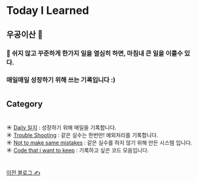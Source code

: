 # Today I Learned 

##  우공이산 🌝
### :seedling: 쉬지 않고 꾸준하게 한가지 일을 열심히 하면, 마침내 큰 일을 이룰수 있다.  
   ###    매일매일 성장하기 위해 쓰는 기록입니다 :)  
#
## Category  
#
 :sunny:  [Daily 일지](https://github.com/SunHeeHeo/TIL/tree/main/Daily%20Log) : 성장하기 위해 매일을 기록합니다.  
 :sunny:  [Trouble Shooting](https://github.com/SunHeeHeo/TIL/tree/main/Trouble%20Shooting) : 같은 실수는 한번만! 예외처리를 기록합니다.   
 :sunny:  [Not to make same mistakes]() : 같은 실수를 하지 않기 위해 만든 시스템 입니다.   
 :sunny: [Code that i want to keep](https://github.com/SunHeeHeo/TIL/tree/main/Code%20that%20i%20want%20to%20keep) : 기록하고 싶은 코드 모음입니다.   
#
[이전 블로그 ✍️](https://pickyeaters.tistory.com)  

